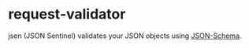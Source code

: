 request-validator
=================

jsen (JSON Sentinel) validates your JSON objects using [JSON-Schema](http://json-schema.org/documentation.html).